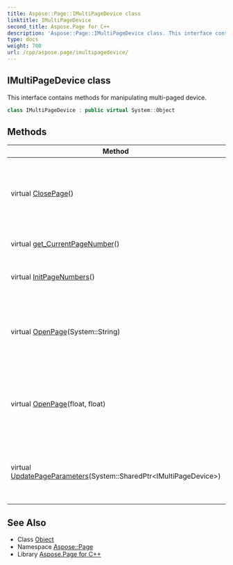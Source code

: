 ```yaml
---
title: Aspose::Page::IMultiPageDevice class
linktitle: IMultiPageDevice
second_title: Aspose.Page for C++
description: 'Aspose::Page::IMultiPageDevice class. This interface contains methods for manipulating multi-paged device in C++.'
type: docs
weight: 700
url: /cpp/aspose.page/imultipagedevice/
---
```

## IMultiPageDevice class


This interface contains methods for manipulating multi-paged device.

```cpp
class IMultiPageDevice : public virtual System::Object
```

## Methods

| Method | Description |
| --- | --- |
| virtual [ClosePage](./closepage/)() | Makes necessary preparation of the device after page has been rendered. |
| virtual [get_CurrentPageNumber](./get_currentpagenumber/)() | Current page number. |
| virtual [InitPageNumbers](./initpagenumbers/)() | Initializes numbers of pages to output. |
| virtual [OpenPage](./openpage/)(System::String) | Makes necessary preparation of the device before page rendering. |
| virtual [OpenPage](./openpage/)(float, float) | Makes necessary preparation of the device before each page rendering. |
| virtual [UpdatePageParameters](./updatepageparameters/)(System::SharedPtr\<IMultiPageDevice\>) | Updates page parameters from other multi-paged device. |
## See Also

* Class [Object](../../system/object/)
* Namespace [Aspose::Page](../)
* Library [Aspose.Page for C++](../../)
